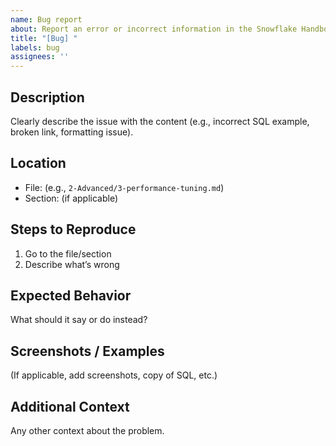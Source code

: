 ```yaml
---
name: Bug report
about: Report an error or incorrect information in the Snowflake Handbook
title: "[Bug] "
labels: bug
assignees: ''
---
```


## Description
Clearly describe the issue with the content (e.g., incorrect SQL example, broken link, formatting issue).

## Location
- File: (e.g., `2-Advanced/3-performance-tuning.md`)
- Section: (if applicable)

## Steps to Reproduce
1. Go to the file/section
2. Describe what’s wrong

## Expected Behavior
What should it say or do instead?

## Screenshots / Examples
(If applicable, add screenshots, copy of SQL, etc.)

## Additional Context
Any other context about the problem.
